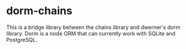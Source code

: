 dorm-chains
===========

This is a bridge library between the chains library and dwerner's dorm library. Dorm is a node ORM that can currently work with SQLite and PostgreSQL.
